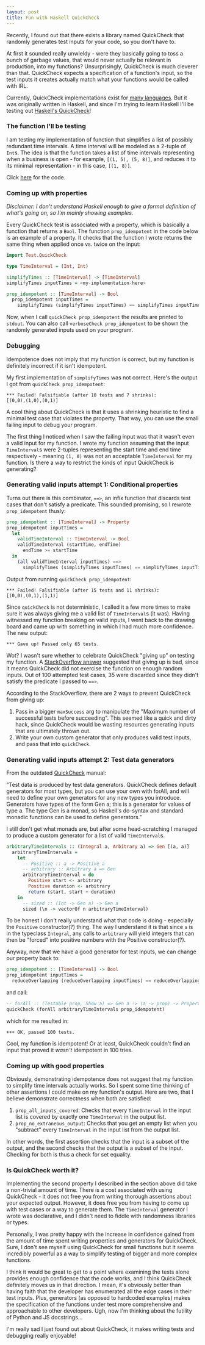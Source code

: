 ```yaml
---
layout: post
title: Fun with Haskell QuickCheck
---
```


Recently, I found out that there exists a library named QuickCheck that randomly generates test inputs for your code, so you don't have to.

At first it sounded really unwieldy - were they basically going to toss a bunch of garbage values, that would never actually be relevant in production, into my functions? Unsurprisingly, QuickCheck is much cleverer than that. QuickCheck expects a specification of a function's input, so the test inputs it creates actually match what your functions would be called with IRL.

Currently, QuickCheck implementations exist for [many languages](http://hypothesis.works/articles/quickcheck-in-every-language/). But it was originally written in Haskell, and since I'm trying to learn Haskell I'll be testing out [Haskell's QuickCheck](https://hackage.haskell.org/package/QuickCheck-2.9.2/docs/Test-QuickCheck.html)!

### The function I'll be testing
I am testing my implementation of function that simplifies a list of possibly redundant time intervals. A time interval will be modeled as a 2-tuple of `Int`s. The idea is that the function takes a list of time intervals representing when a business is open - for example, `[(1, 5), (5, 8)]`, and reduces it to its minimal representation - in this case, `[(1, 8)]`.

Click [here](https://github.com/dianjin/fun-with-quickcheck) for the code.

### Coming up with properties
*Disclaimer: I don't understand Haskell enough to give a formal definition of what's going on, so I'm mainly showing examples.*

Every QuickCheck test is associated with a property, which is basically a function that returns a `Bool`. The function `prop_idempotent` in the code below is an example of a property. It checks that the function I wrote returns the same thing when applied once vs. twice on the input:

```haskell
import Test.QuickCheck

type TimeInterval = (Int, Int)

simplifyTimes :: [TimeInterval] -> [TimeInterval]
simplifyTimes inputTimes = <my-implementation-here>

prop_idempotent :: [TimeInterval] -> Bool
  prop_idempotent inputTimes =
    simplifyTimes (simplifyTimes inputTimes) == simplifyTimes inputTimes
```

Now, when I call `quickCheck prop_idempotent` the results are printed to `stdout`. You can also call `verboseCheck prop_idempotent` to be shown the randomly generated inputs used on your program.

### Debugging

Idempotence does not imply that my function is correct, but my function is definitely incorrect if it isn't idempotent.

My first implementation of `simplifyTimes` was not correct. Here's the output I got from `quickCheck prop_idempotent`:

```
*** Failed! Falsifiable (after 10 tests and 7 shrinks):
[(0,0),(1,0),(0,1)]
```
A cool thing about QuickCheck is that it uses a shrinking heuristic to find a minimal test case that violates the property. That way, you can use the small failing input to debug your program.

The first thing I noticed when I saw the failing input was that it wasn't even a valid input for my function. I wrote my function assuming that the input `TimeInterval`s were 2-tuples representing the start time and end time respectively - meaning `(1, 0)` was not an acceptable `TimeInterval` for my function. Is there a way to restrict the kinds of input QuickCheck is generating?

### Generating valid inputs attempt 1: Conditional properties
Turns out there is this combinator, `==>`, an infix function that discards test cases that don't satisfy a predicate. This sounded promising, so I rewrote `prop_idempotent` thusly:

```haskell
prop_idempotent :: [TimeInterval] -> Property
prop_idempotent inputTimes =
  let
    validTimeInterval :: TimeInterval -> Bool
    validTimeInterval (startTime, endTime)
      endTime >= startTime
  in
    (all validTimeInterval inputTimes) ==>
      simplifyTimes (simplifyTimes inputTimes) == simplifyTimes inputTimes
```

Output from running `quickCheck prop_idempotent`:

```
*** Failed! Falsifiable (after 15 tests and 11 shrinks):
[(0,0),(0,1),(1,1)]
```
Since `quickCheck` is not deterministic, I called it a few more times to make sure it was always giving me a valid list of `TimeInterval`s (it was).
Having witnessed my function breaking on valid inputs, I went back to the drawing board and came up with something in which I had much more confidence. The new output:

```
*** Gave up! Passed only 65 tests.
```

Wot? I wasn't sure whether to celebrate QuickCheck "giving up" on testing my function. A [StackOverflow answer](http://stackoverflow.com/questions/18502798/why-does-quickcheck-give-up) suggested that giving up is bad, since it means QuickCheck did not exercise the function on enough random inputs. Out of 100 attempted test cases, 35 were discarded since they didn't satisfy the predicate I passed to `==>`.

According to the StackOverflow, there are 2 ways to prevent QuickCheck from giving up:

1. Pass in a bigger `maxSuccess` arg to manipulate the "Maximum number of successful tests before succeeding". This seemed like a quick and dirty hack, since QuickCheck would be wasting resources generating inputs that are ultimately thrown out.
2. Write your own custom generator that only produces valid test inputs, and pass that into `quickCheck`.

### Generating valid inputs attempt 2: Test data generators
From the outdated  [QuickCheck](http://www.cse.chalmers.se/~rjmh/QuickCheck/manual.html) manual:

"Test data is produced by test data generators. QuickCheck defines default generators for most types, but you can use your own with forAll, and will need to define your own generators for any new types you introduce. Generators have types of the form Gen a; this is a generator for values of type a. The type Gen is a monad, so Haskell's do-syntax and standard monadic functions can be used to define generators."

I still don't get what monads are, but after some head-scratching I managed to produce a custom generator for a list of valid `TimeInterval`s.

```haskell
arbitraryTimeIntervals :: (Integral a, Arbitrary a) => Gen [(a, a)]
  arbitraryTimeIntervals =
    let
      -- Positive :: a -> Positive a
      -- arbitrary :: Arbitrary a => Gen
      arbitraryTimeInterval = do
        Positive start <- arbitrary
        Positive duration <- arbitrary
        return (start, start + duration)
    in
      -- sized :: (Int -> Gen a) -> Gen a
      sized (\n -> vectorOf n arbitraryTimeInterval)
```
To be honest I don't really understand what that code is doing - especially the `Positive` constructor(?) thing. The way I understand it is that since `a` is in the typeclass `Integral`, any calls to `arbitrary` will yield integers that can then be "forced" into positive numbers with the Positive constructor(?).

Anyway, now that we have a good generator for test inputs, we can change our property back to:

```haskell
prop_idempotent :: [TimeInterval] -> Bool
prop_idempotent inputTimes =
  reduceOverlapping (reduceOverlapping inputTimes) == reduceOverlapping inputTimes
```
and call:

```haskell
-- forAll :: (Testable prop, Show a) => Gen a -> (a -> prop) -> Property
quickCheck (forAll arbitraryTimeIntervals prop_idempotent)
```
which for me resulted in:

```
+++ OK, passed 100 tests.
```
Cool, my function is idempotent! Or at least, QuickCheck couldn't find an input that proved it *wasn't* idempotent in 100 tries.

### Coming up with good properties

Obviously, demonstrating idempotence does not suggest that my function to simplify time intervals actually works. So I spent some time thinking of other assertions I could make on my function's output. Here are two, that I believe demonstrate correctness when both are satisfied:

1. `prop_all_inputs_covered`: Checks that every `TimeInterval` in the input list is covered by exactly one `TimeInterval` in the output list.
2. `prop_no_extraneous_output`: Checks that you get an empty list when you "subtract" every `TimeInterval` in the input list from the output list.

In other words, the first assertion checks that the input is a subset of the output, and the second checks that the output is a subset of the input. Checking for both is thus a check for set equality.

### Is QuickCheck worth it?

Implementing the second property I described in the section above did take a non-trivial amount of time. There is a cost associated with using QuickCheck - it does not free you from writing thorough assertions about your expected output. However, it does free you from having to come up with test cases or a way to generate them. The `TimeInterval` generator I wrote was declarative, and I didn't need to fiddle with randomness libraries or types.

Personally, I was pretty happy with the increase in confidence gained from the amount of time spent writing properties and generators for QuickCheck. Sure, I don't see myself using QuickCheck for small functions but it seems incredibly powerful as a way to simplify testing of bigger and more complex functions.

I think it would be great to get to a point where examining the tests alone provides enough confidence that the code works, and I think QuickCheck definitely moves us in that direction. I mean, it's obviously better than having faith that the developer has enumerated all the edge cases in their test inputs. Plus, generators (as opposed to hardcoded examples) makes the specification of the functions under test more comprehensive and approachable to other developers. Ugh, now I'm thinking about the futility of Python and JS docstrings...

I'm really sad I just found out about QuickCheck, it makes writing tests and debugging really enjoyable!
